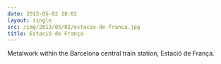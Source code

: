 ```yaml
---
date: 2013-05-02 18:02
layout: single
src: /img/2013/05/02/estacio-de-franca.jpg
title: Estació de França
---
```

Metalwork within the Barcelona central train station, Estació de França.
